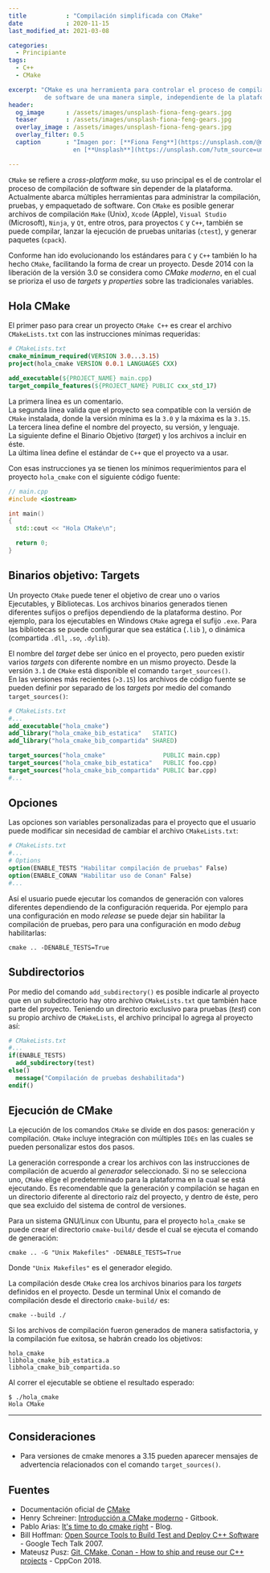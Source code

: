 ```yaml
---
title           : "Compilación simplificada con CMake"
date            : 2020-11-15
last_modified_at: 2021-03-08

categories:
  - Principiante
tags:
  - C++
  - CMake

excerpt: "CMake es una herramienta para controlar el proceso de compilación 
          de software de una manera simple, independiente de la plataforma."
header:
  og_image      : /assets/images/unsplash-fiona-feng-gears.jpg
  teaser        : /assets/images/unsplash-fiona-feng-gears.jpg
  overlay_image : /assets/images/unsplash-fiona-feng-gears.jpg
  overlay_filter: 0.5
  caption       : "Imagen por: [**Fiona Feng**](https://unsplash.com/@moonai?utm_source=unsplash) 
                  en [**Unsplash**](https://unsplash.com/?utm_source=unsplash)"

---
```


`CMake` se refiere a _cross-platform make_, su uso principal es el de controlar el 
proceso de compilación de software sin depender de la plataforma. 
Actualmente abarca múltiples 
herramientas para administrar la compilación, pruebas, y empaquetado de software.
Con `CMake` es posible generar archivos de compilación `Make` (Unix), `Xcode` (Apple), 
`Visual Studio` (Microsoft), `Ninja`, y `Qt`, entre otros, para proyectos `C` y `C++`,
 también se puede compilar, lanzar la ejecución de pruebas unitarias (`ctest`), y 
generar paquetes (`cpack`).

Conforme han ido evolucionando los estándares para `C` y `C++` también lo ha hecho
`CMake`, facilitando la forma de crear un proyecto. Desde 2014 con la liberación de
la versión 3.0 se considera como _CMake moderno_, en el cual se prioriza el uso de 
_targets_ y _properties_ sobre las tradicionales variables.

## Hola CMake

El primer paso para crear un proyecto `CMake C++` es crear el archivo `CMakeLists.txt`
con las instrucciones mínimas requeridas:

```cmake
# CMakeLists.txt
cmake_minimum_required(VERSION 3.0...3.15)
project(hola_cmake VERSION 0.0.1 LANGUAGES CXX)

add_executable(${PROJECT_NAME} main.cpp)
target_compile_features(${PROJECT_NAME} PUBLIC cxx_std_17)
```

La primera línea es un comentario.  
La segunda línea valida que el proyecto sea compatible con la versión de `CMake` 
instalada, donde la versión mínima es la `3.0` y la máxima es la `3.15`.  
La tercera línea define el nombre del proyecto, su versión, y lenguaje.  
La siguiente define el Binario Objetivo (_target_) y los archivos a incluir en éste.  
La última línea define el estándar de `C++` que el proyecto va a usar.  

Con esas instrucciones ya se tienen los mínimos requerimientos para el proyecto
`hola_cmake` con el siguiente código fuente:

```c++
// main.cpp
#include <iostream>

int main()
{
  std::cout << "Hola CMake\n";

  return 0;
}
```

## Binarios objetivo: Targets

Un proyecto `CMake` puede tener el objetivo de crear uno o varios Ejecutables, y Bibliotecas.
Los archivos binarios generados tienen diferentes sufijos o prefijos dependiendo
de la plataforma destino. 
Por ejemplo, para los ejecutables en Windows `CMake` agrega el sufijo `.exe`.
Para las bibliotecas se puede configurar que sea estática (`.lib` ), o dinámica 
(compartida `.dll`, `.so`, `.dylib`).

El nombre del _target_ debe ser único en el proyecto, pero pueden existir varios 
_targets_ con diferente nombre en un mismo proyecto. Desde la versión `3.1` de `CMake`
está disponible el comando `target_sources()`.  
En las versiones más recientes (`>3.15`) los archivos de código fuente se pueden 
definir por separado de los _targets_ por medio del comando `target_sources()`:

```cmake
# CMakeLists.txt
#...
add_executable("hola_cmake")
add_library("hola_cmake_bib_estatica"   STATIC)
add_library("hola_cmake_bib_compartida" SHARED)

target_sources("hola_cmake"                PUBLIC main.cpp)
target_sources("hola_cmake_bib_estatica"   PUBLIC foo.cpp)
target_sources("hola_cmake_bib_compartida" PUBLIC bar.cpp)
#...
```

## Opciones

Las opciones son variables personalizadas para el proyecto que el usuario puede
modificar sin necesidad de cambiar el archivo `CMakeLists.txt`:

```cmake
# CMakeLists.txt
#...
# Options
option(ENABLE_TESTS "Habilitar compilación de pruebas" False)
option(ENABLE_CONAN "Habilitar uso de Conan" False)
#...
```

Así el usuario puede ejecutar los comandos de generación con valores diferentes 
dependiendo de la configuración requerida. Por ejemplo para una configuración en modo _release_
se puede dejar sin habilitar la compilación de pruebas, pero para una configuración
en modo _debug_ habilitarlas:

    cmake .. -DENABLE_TESTS=True


## Subdirectorios

Por medio del comando `add_subdirectory()` es posible indicarle al proyecto que 
en un subdirectorio hay otro archivo `CMakeLists.txt` que también hace parte del 
proyecto.
Teniendo un directorio exclusivo para pruebas (_test_) con su 
propio archivo de `CMakeLists`, el archivo principal lo agrega al proyecto así:

```cmake
# CMakeLists.txt
#...
if(ENABLE_TESTS)
  add_subdirectory(test)
else()
  message("Compilación de pruebas deshabilitada")
endif()
```

## Ejecución de CMake

La ejecución de los comandos `CMake` se divide en dos pasos: generación y compilación.
`CMake` incluye integración con múltiples `IDEs` en las cuales se pueden personalizar 
estos dos pasos.  

La generación corresponde a crear los archivos con las instrucciones de compilación
de acuerdo al _generador_ seleccionado. Si no se selecciona uno, `CMake` elige
el predeterminado para la plataforma en la cual se está ejecutando. 
Es recomendable que la generación y compilación se hagan en un directorio diferente
al directorio raíz del proyecto, y dentro de éste, pero que sea excluido del
sistema de control de versiones.

Para un sistema GNU/Linux con Ubuntu, para el proyecto `hola_cmake` se puede crear el
directorio `cmake-build/`  desde el cual se ejecuta el comando de generación:

    cmake .. -G "Unix Makefiles" -DENABLE_TESTS=True

Donde `"Unix Makefiles"` es el generador elegido.  


La compilación desde `CMake` crea los archivos binarios para los _targets_
definidos en el proyecto. Desde un terminal Unix el comando de compilación
desde el directorio `cmake-build/` es:

    cmake --build ./

Si los archivos de compilación fueron generados de manera satisfactoria, y
la compilación fue exitosa, se habrán creado los objetivos:

    hola_cmake 
    libhola_cmake_bib_estatica.a
    libhola_cmake_bib_compartida.so

Al correr el ejecutable se obtiene el resultado esperado:

    $ ./hola_cmake 
    Hola CMake

---

## Consideraciones

- Para versiones de cmake menores a 3.15 pueden aparecer mensajes de 
  advertencia relacionados con el comando `target_sources()`.

## Fuentes

- Documentación oficial de [CMake](https://cmake.org/cmake/help/latest/index.html)
- Henry Schreiner: [Introducción a CMake moderno](https://cliutils.gitlab.io/modern-cmake/) - Gitbook.
- Pablo Arias: [It's time to do cmake right](https://pabloariasal.github.io/2018/02/19/its-time-to-do-cmake-right/) - Blog.
- Bill Hoffman: [Open Source Tools to Build Test and Deploy C++ Software](https://youtu.be/8Ut9o4OdSC0) - Google Tech Talk 2007.
- Mateusz Pusz: [Git, CMake, Conan - How to ship and reuse our C++ projects](https://youtu.be/S4QSKLXdTtA) - CppCon 2018.

